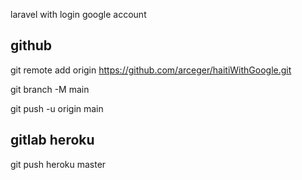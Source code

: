 laravel with login google account

## github
git remote add origin https://github.com/arceger/haitiWithGoogle.git

git branch -M main 

git push -u origin main 

## gitlab heroku

git push heroku master  
